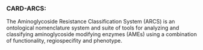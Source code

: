 ### CARD-ARCS:

The Aminoglycoside Resistance Classification System (ARCS) is an ontological nomenclature system and suite of tools for analyzing and classifying 
aminoglycoside modifying enzymes (AMEs) using a combination of functionality, regiospecifity and phenotype.
